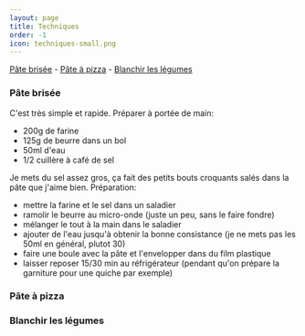 ```yaml
---
layout: page
title: Techniques
order: -1
icon: techniques-small.png
---
```


[Pâte brisée](/techniques#pate-quiche) - [Pâte à
pizza](/techniques#pate-pizza) - [Blanchir les légumes](/techniques#blanchir)


### <a name="pate-quiche"></a> Pâte brisée

C'est très simple et rapide. Préparer à portée de main:

- 200g de farine
- 125g de beurre dans un bol
- 50ml d'eau
- 1/2 cuillère à café de sel

Je mets du sel assez gros, ça fait des petits bouts croquants salés dans la pâte que j'aime bien. Préparation:

- mettre la farine et le sel dans un saladier
- ramolir le beurre au micro-onde (juste un peu, sans le faire fondre)
- mélanger le tout à la main dans le saladier
- ajouter de l'eau jusqu'à obtenir la bonne consistance (je ne mets pas les 50ml
  en général, plutot 30)
- faire une boule avec la pâte et l'envelopper dans du film plastique
- laisser reposer 15/30 min au réfrigérateur (pendant qu'on prépare
  la garniture pour une quiche par exemple)

### <a name="pate-pizza"></a> Pâte à pizza

### <a name="blanchir"></a> Blanchir les légumes
